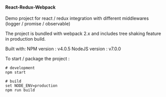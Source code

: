 #### React-Redux-Webpack

Demo project for react / redux integration with different middlewares (logger / promise / observable)

The project is bundled with webpack 2.x and includes tree shaking feature in production build.

Built with:
    NPM version : v4.0.5
    NodeJS version : v7.0.0

To start / package the project :

```shell
# development
npm start

# build
set NODE_ENV=production
npm run build
```
